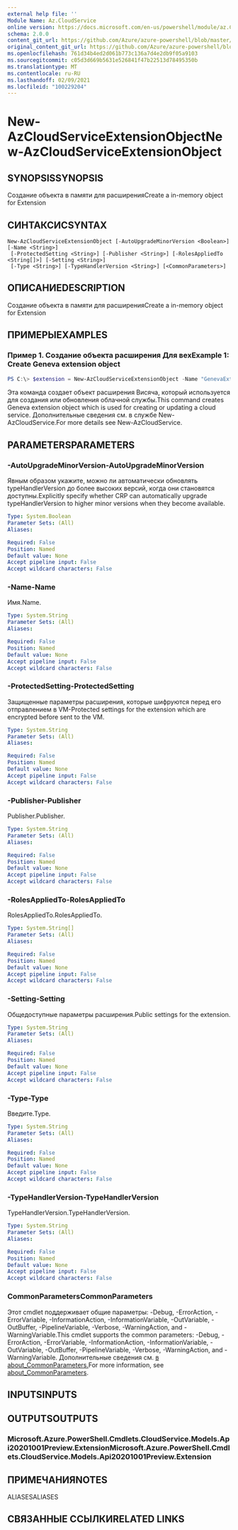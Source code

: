 ```yaml
---
external help file: ''
Module Name: Az.CloudService
online version: https://docs.microsoft.com/en-us/powershell/module/az.CloudService/new-AzCloudServiceExtensionObject
schema: 2.0.0
content_git_url: https://github.com/Azure/azure-powershell/blob/master/src/CloudService/help/New-AzCloudServiceExtensionObject.md
original_content_git_url: https://github.com/Azure/azure-powershell/blob/master/src/CloudService/help/New-AzCloudServiceExtensionObject.md
ms.openlocfilehash: 761d34b4ed2d061b773c136a7d4e2db9f05a9103
ms.sourcegitcommit: c05d3d669b5631e526841f47b22513d78495350b
ms.translationtype: MT
ms.contentlocale: ru-RU
ms.lasthandoff: 02/09/2021
ms.locfileid: "100229204"
---
```

# <span data-ttu-id="da745-101">New-AzCloudServiceExtensionObject</span><span class="sxs-lookup"><span data-stu-id="da745-101">New-AzCloudServiceExtensionObject</span></span>

## <span data-ttu-id="da745-102">SYNOPSIS</span><span class="sxs-lookup"><span data-stu-id="da745-102">SYNOPSIS</span></span>
<span data-ttu-id="da745-103">Создание объекта в памяти для расширения</span><span class="sxs-lookup"><span data-stu-id="da745-103">Create a in-memory object for Extension</span></span>

## <span data-ttu-id="da745-104">СИНТАКСИС</span><span class="sxs-lookup"><span data-stu-id="da745-104">SYNTAX</span></span>

```
New-AzCloudServiceExtensionObject [-AutoUpgradeMinorVersion <Boolean>] [-Name <String>]
 [-ProtectedSetting <String>] [-Publisher <String>] [-RolesAppliedTo <String[]>] [-Setting <String>]
 [-Type <String>] [-TypeHandlerVersion <String>] [<CommonParameters>]
```

## <span data-ttu-id="da745-105">ОПИСАНИЕ</span><span class="sxs-lookup"><span data-stu-id="da745-105">DESCRIPTION</span></span>
<span data-ttu-id="da745-106">Создание объекта в памяти для расширения</span><span class="sxs-lookup"><span data-stu-id="da745-106">Create a in-memory object for Extension</span></span>

## <span data-ttu-id="da745-107">ПРИМЕРЫ</span><span class="sxs-lookup"><span data-stu-id="da745-107">EXAMPLES</span></span>

### <span data-ttu-id="da745-108">Пример 1. Создание объекта расширения Для вех</span><span class="sxs-lookup"><span data-stu-id="da745-108">Example 1: Create Geneva extension object</span></span>
```powershell
PS C:\> $extension = New-AzCloudServiceExtensionObject -Name "GenevaExtension" -Publisher "Microsoft.Azure.Geneva" -Type "GenevaMonitoringPaaS" -TypeHandlerVersion "2.14.0.2"
```

<span data-ttu-id="da745-109">Эта команда создает объект расширения Висяча, который используется для создания или обновления облачной службы.</span><span class="sxs-lookup"><span data-stu-id="da745-109">This command creates Geneva extension object which is used for creating or updating a cloud service.</span></span>
<span data-ttu-id="da745-110">Дополнительные сведения см. в службе New-AzCloudService.</span><span class="sxs-lookup"><span data-stu-id="da745-110">For more details see New-AzCloudService.</span></span>

## <span data-ttu-id="da745-111">PARAMETERS</span><span class="sxs-lookup"><span data-stu-id="da745-111">PARAMETERS</span></span>

### <span data-ttu-id="da745-112">-AutoUpgradeMinorVersion</span><span class="sxs-lookup"><span data-stu-id="da745-112">-AutoUpgradeMinorVersion</span></span>
<span data-ttu-id="da745-113">Явным образом укажите, можно ли автоматически обновлять typeHandlerVersion до более высоких версий, когда они становятся доступны.</span><span class="sxs-lookup"><span data-stu-id="da745-113">Explicitly specify whether CRP can automatically upgrade typeHandlerVersion to higher minor versions when they become available.</span></span>

```yaml
Type: System.Boolean
Parameter Sets: (All)
Aliases:

Required: False
Position: Named
Default value: None
Accept pipeline input: False
Accept wildcard characters: False
```

### <span data-ttu-id="da745-114">-Name</span><span class="sxs-lookup"><span data-stu-id="da745-114">-Name</span></span>
<span data-ttu-id="da745-115">Имя.</span><span class="sxs-lookup"><span data-stu-id="da745-115">Name.</span></span>

```yaml
Type: System.String
Parameter Sets: (All)
Aliases:

Required: False
Position: Named
Default value: None
Accept pipeline input: False
Accept wildcard characters: False
```

### <span data-ttu-id="da745-116">-ProtectedSetting</span><span class="sxs-lookup"><span data-stu-id="da745-116">-ProtectedSetting</span></span>
<span data-ttu-id="da745-117">Защищенные параметры расширения, которые шифруются перед его отправлением в VM-</span><span class="sxs-lookup"><span data-stu-id="da745-117">Protected settings for the extension which are encrypted before sent to the VM.</span></span>

```yaml
Type: System.String
Parameter Sets: (All)
Aliases:

Required: False
Position: Named
Default value: None
Accept pipeline input: False
Accept wildcard characters: False
```

### <span data-ttu-id="da745-118">-Publisher</span><span class="sxs-lookup"><span data-stu-id="da745-118">-Publisher</span></span>
<span data-ttu-id="da745-119">Publisher.</span><span class="sxs-lookup"><span data-stu-id="da745-119">Publisher.</span></span>

```yaml
Type: System.String
Parameter Sets: (All)
Aliases:

Required: False
Position: Named
Default value: None
Accept pipeline input: False
Accept wildcard characters: False
```

### <span data-ttu-id="da745-120">-RolesAppliedTo</span><span class="sxs-lookup"><span data-stu-id="da745-120">-RolesAppliedTo</span></span>
<span data-ttu-id="da745-121">RolesAppliedTo.</span><span class="sxs-lookup"><span data-stu-id="da745-121">RolesAppliedTo.</span></span>

```yaml
Type: System.String[]
Parameter Sets: (All)
Aliases:

Required: False
Position: Named
Default value: None
Accept pipeline input: False
Accept wildcard characters: False
```

### <span data-ttu-id="da745-122">-Setting</span><span class="sxs-lookup"><span data-stu-id="da745-122">-Setting</span></span>
<span data-ttu-id="da745-123">Общедоступные параметры расширения.</span><span class="sxs-lookup"><span data-stu-id="da745-123">Public settings for the extension.</span></span>

```yaml
Type: System.String
Parameter Sets: (All)
Aliases:

Required: False
Position: Named
Default value: None
Accept pipeline input: False
Accept wildcard characters: False
```

### <span data-ttu-id="da745-124">-Type</span><span class="sxs-lookup"><span data-stu-id="da745-124">-Type</span></span>
<span data-ttu-id="da745-125">Введите.</span><span class="sxs-lookup"><span data-stu-id="da745-125">Type.</span></span>

```yaml
Type: System.String
Parameter Sets: (All)
Aliases:

Required: False
Position: Named
Default value: None
Accept pipeline input: False
Accept wildcard characters: False
```

### <span data-ttu-id="da745-126">-TypeHandlerVersion</span><span class="sxs-lookup"><span data-stu-id="da745-126">-TypeHandlerVersion</span></span>
<span data-ttu-id="da745-127">TypeHandlerVersion.</span><span class="sxs-lookup"><span data-stu-id="da745-127">TypeHandlerVersion.</span></span>

```yaml
Type: System.String
Parameter Sets: (All)
Aliases:

Required: False
Position: Named
Default value: None
Accept pipeline input: False
Accept wildcard characters: False
```

### <span data-ttu-id="da745-128">CommonParameters</span><span class="sxs-lookup"><span data-stu-id="da745-128">CommonParameters</span></span>
<span data-ttu-id="da745-129">Этот cmdlet поддерживает общие параметры: -Debug, -ErrorAction, -ErrorVariable, -InformationAction, -InformationVariable, -OutVariable, -OutBuffer, -PipelineVariable, -Verbose, -WarningAction, and -WarningVariable.</span><span class="sxs-lookup"><span data-stu-id="da745-129">This cmdlet supports the common parameters: -Debug, -ErrorAction, -ErrorVariable, -InformationAction, -InformationVariable, -OutVariable, -OutBuffer, -PipelineVariable, -Verbose, -WarningAction, and -WarningVariable.</span></span> <span data-ttu-id="da745-130">Дополнительные сведения см. [в about_CommonParameters.](http://go.microsoft.com/fwlink/?LinkID=113216)</span><span class="sxs-lookup"><span data-stu-id="da745-130">For more information, see [about_CommonParameters](http://go.microsoft.com/fwlink/?LinkID=113216).</span></span>

## <span data-ttu-id="da745-131">INPUTS</span><span class="sxs-lookup"><span data-stu-id="da745-131">INPUTS</span></span>

## <span data-ttu-id="da745-132">OUTPUTS</span><span class="sxs-lookup"><span data-stu-id="da745-132">OUTPUTS</span></span>

### <span data-ttu-id="da745-133">Microsoft.Azure.PowerShell.Cmdlets.CloudService.Models.Api20201001Preview.Extension</span><span class="sxs-lookup"><span data-stu-id="da745-133">Microsoft.Azure.PowerShell.Cmdlets.CloudService.Models.Api20201001Preview.Extension</span></span>

## <span data-ttu-id="da745-134">ПРИМЕЧАНИЯ</span><span class="sxs-lookup"><span data-stu-id="da745-134">NOTES</span></span>

<span data-ttu-id="da745-135">ALIASES</span><span class="sxs-lookup"><span data-stu-id="da745-135">ALIASES</span></span>

## <span data-ttu-id="da745-136">СВЯЗАННЫЕ ССЫЛКИ</span><span class="sxs-lookup"><span data-stu-id="da745-136">RELATED LINKS</span></span>


